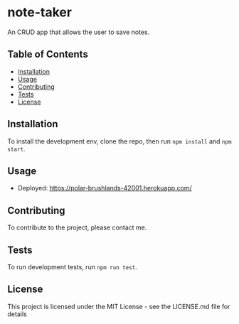 # note-taker

An CRUD app that allows the user to save notes.

## Table of Contents

- [Installation](#installation)
- [Usage](#usage)
- [Contributing](#contributing)
- [Tests](#tests)
- [License](#license)

## Installation

To install the development env, clone the repo, then run `npm install` and `npm start`.

## Usage

- Deployed: https://polar-brushlands-42001.herokuapp.com/

## Contributing

To contribute to the project, please contact me.

## Tests

To run development tests, run `npm run test`.

## License

This project is licensed under the MIT License - see the LICENSE.md file for details
